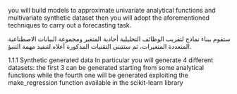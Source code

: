  you will build models to approximate univariate analytical functions and multivariate synthetic dataset then you will adopt the aforementioned techniques to carry out a forecasting task.

 ستقوم ببناء نماذج لتقريب الوظائف التحليلية أحادية المتغير ومجموعة البيانات الاصطناعية المتعددة المتغيرات، ثم ستتبنى التقنيات المذكورة أعلاه لتنفيذ مهمة التنبؤ.




 1.1.1 Synthetic generated data
  In particular you will generate 4 different datasets:
the first 3 can be generated starting from some analytical functions while the fourth one will be generated
exploiting the make_regression function available in the scikit-learn library 